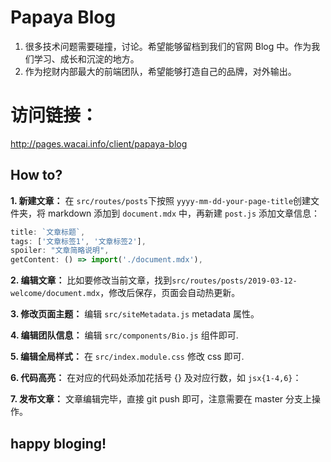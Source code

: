 # Papaya Blog

1. 很多技术问题需要碰撞，讨论。希望能够留档到我们的官网 Blog 中。作为我们学习、成长和沉淀的地方。
2. 作为挖财内部最大的前端团队，希望能够打造自己的品牌，对外输出。

# 访问链接：

http://pages.wacai.info/client/papaya-blog

## How to?

**1. 新建文章：** 在 `src/routes/posts`下按照 `yyyy-mm-dd-your-page-title`创建文件夹，将 markdown 添加到 `document.mdx` 中，再新建 `post.js` 添加文章信息：

```jsx
title: `文章标题`,
tags: ['文章标签1', '文章标签2'],
spoiler: "文章简略说明",
getContent: () => import('./document.mdx'),
```

**2. 编辑文章：** 比如要修改当前文章，找到`src/routes/posts/2019-03-12-welcome/document.mdx`，修改后保存，页面会自动热更新。

**3. 修改页面主题：** 编辑 `src/siteMetadata.js` metadata 属性。

**4. 编辑团队信息：** 编辑 `src/components/Bio.js` 组件即可.

**5. 编辑全局样式：** 在 `src/index.module.css` 修改 css 即可.

**6. 代码高亮：** 在对应的代码处添加花括号 {} 及对应行数，如 `jsx{1-4,6}`：

**7. 发布文章：** 文章编辑完毕，直接 git push 即可，注意需要在 master 分支上操作。


## happy bloging!